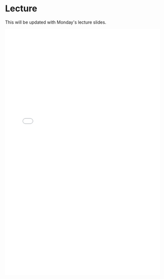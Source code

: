 # Lecture

This will be updated with Monday's lecture slides.

<iframe src="../../2021-02-22 - Lecture 6.pdf" width="100%" height="800px" frameBorder="0"> </iframe>